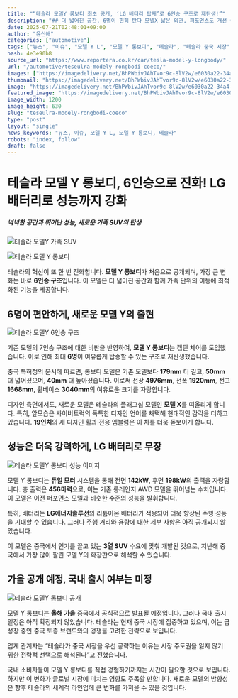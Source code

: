 ```yaml
---
title: "“테슬라 모델Y 롱보디 최초 공개, ‘LG 배터리 탑재’로 6인승 구조로 재탄생!”"
description: "## 더 넓어진 공간, 6명이 편히 탄다 모델X 닮은 외관, 퍼포먼스도 개선 글로벌 출시 가능성, 국내는 미정 ..."
date: 2025-07-21T02:48:01+09:00
author: "윤신애"
categories: ["automotive"]
tags: ["뉴스", "이슈", "모델 Y L", "모델 Y 롱보디", "테슬라", "테슬라 중국 시장", "전기차", "자동차 디자인"]
hash: 4e3e90b8
source_url: "https://www.reportera.co.kr/car/tesla-model-y-longbody/"
url: "/automotive/teseulra-modely-rongbodi-coeco/"
images: ["https://imagedelivery.net/BhPWbivJAhTvor9c-8lV2w/e6030a22-34a4-45eb-ecec-b30ce140e300/public", "https://imagedelivery.net/BhPWbivJAhTvor9c-8lV2w/8e64ae11-592d-48a4-c778-9ffe48ffe800/public", "https://imagedelivery.net/BhPWbivJAhTvor9c-8lV2w/f0c9821d-cc5c-4966-dd0b-f8e380ea7d00/public", "https://imagedelivery.net/BhPWbivJAhTvor9c-8lV2w/9c2ea0b5-2fe9-4117-03bc-8b16b0858000/public"]
thumbnail: "https://imagedelivery.net/BhPWbivJAhTvor9c-8lV2w/e6030a22-34a4-45eb-ecec-b30ce140e300/public"
image: "https://imagedelivery.net/BhPWbivJAhTvor9c-8lV2w/e6030a22-34a4-45eb-ecec-b30ce140e300/public"
featured_image: "https://imagedelivery.net/BhPWbivJAhTvor9c-8lV2w/e6030a22-34a4-45eb-ecec-b30ce140e300/public"
image_width: 1200
image_height: 630
slug: "teseulra-modely-rongbodi-coeco"
type: "post"
layout: "single"
news_keywords: "뉴스, 이슈, 모델 Y L, 모델 Y 롱보디, 테슬라"
robots: "index, follow"
draft: false
---
```


# 테슬라 모델 Y 롱보디, 6인승으로 진화! LG 배터리로 성능까지 강화

##### 넉넉한 공간과 뛰어난 성능, 새로운 가족 SUV의 탄생

![테슬라 모델Y 가족 SUV](https://imagedelivery.net/BhPWbivJAhTvor9c-8lV2w/e6030a22-34a4-45eb-ecec-b30ce140e300/public)


![테슬라 모델 Y 롱보디](https://www.example.com/image.jpg)

테슬라의 혁신이 또 한 번 진화합니다. **모델 Y 롱보디**가 처음으로 공개되며, 가장 큰 변화는 바로 **6인승 구조**입니다. 이 모델은 더 넓어진 공간과 함께 가족 단위의 이동에 최적화된 기능을 제공합니다. 

## 6명이 편안하게, 새로운 모델 Y의 출현

![테슬라 모델Y 6인승 구조](https://imagedelivery.net/BhPWbivJAhTvor9c-8lV2w/8e64ae11-592d-48a4-c778-9ffe48ffe800/public)


기존 모델의 7인승 구조에 대한 비판을 반영하여, **모델 Y 롱보디**는 캡틴 체어를 도입했습니다. 이로 인해 최대 **6명**이 여유롭게 탑승할 수 있는 구조로 재탄생했습니다. 

중국 특허청의 문서에 따르면, 롱보디 모델은 기존 모델보다 **179mm** 더 길고, **50mm** 더 넓어졌으며, **40mm** 더 높아졌습니다. 이로써 전장 **4976mm**, 전폭 **1920mm**, 전고 **1668mm**, 휠베이스 **3040mm**의 여유로운 크기를 자랑합니다. 

디자인 측면에서도, 새로운 모델은 테슬라의 플래그십 모델인 **모델 X**를 떠올리게 합니다. 특히, 앞모습은 사이버트럭의 독특한 디자인 언어를 채택해 현대적인 감각을 더하고 있습니다. **19인치**의 새 디자인 휠과 전용 엠블럼은 이 차를 더욱 돋보이게 합니다.

## 성능은 더욱 강력하게, LG 배터리로 무장

![테슬라 모델Y 롱보디 성능 이미지](https://imagedelivery.net/BhPWbivJAhTvor9c-8lV2w/f0c9821d-cc5c-4966-dd0b-f8e380ea7d00/public)


모델 Y 롱보디는 **듀얼 모터** 시스템을 통해 전면 **142kW**, 후면 **198kW**의 출력을 자랑합니다. 총 출력은 **456마력**으로, 이는 기존 롱레인지 AWD 모델을 뛰어넘는 수치입니다. 이 모델은 이전 퍼포먼스 모델과 비슷한 수준의 성능을 발휘합니다.

특히, 배터리는 **LG에너지솔루션**의 리튬이온 배터리가 적용되어 더욱 향상된 주행 성능을 기대할 수 있습니다. 그러나 주행 거리와 용량에 대한 세부 사항은 아직 공개되지 않았습니다. 

이 모델은 중국에서 인기를 끌고 있는 **3열 SUV** 수요에 맞춰 개발된 것으로, 지난해 중국에서 가장 많이 팔린 모델 Y의 확장판으로 해석할 수 있습니다.

## 가을 공개 예정, 국내 출시 여부는 미정

![테슬라 모델Y 롱보디 공개](https://imagedelivery.net/BhPWbivJAhTvor9c-8lV2w/9c2ea0b5-2fe9-4117-03bc-8b16b0858000/public)


모델 Y 롱보디는 **올해 가을** 중국에서 공식적으로 발표될 예정입니다. 그러나 국내 출시 일정은 아직 확정되지 않았습니다. 테슬라는 현재 중국 시장에 집중하고 있으며, 이는 급성장 중인 중국 토종 브랜드와의 경쟁을 고려한 전략으로 보입니다.

업계 관계자는 “테슬라가 중국 시장을 우선 공략하는 이유는 시장 주도권을 잃지 않기 위한 전략적 선택으로 해석된다”고 전했습니다. 

국내 소비자들이 모델 Y 롱보디를 직접 경험하기까지는 시간이 필요할 것으로 보입니다. 하지만 이 변화가 글로벌 시장에 미치는 영향도 주목할 만합니다. 새로운 모델의 방향성은 향후 테슬라의 세계적 라인업에 큰 변화를 가져올 수 있을 것입니다.
